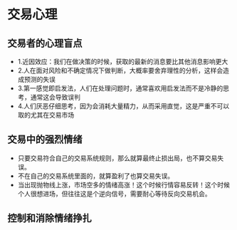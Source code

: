 # 交易心理
## 交易者的心理盲点
- 1.近因效应：我们在做决策的时候，获取的最新的消息要比其他消息影响更大
- 2.人在面对风险和不确定情况下做判断，大概率要舍弃理性的分析，这样会造成预测的失误
- 3.第一感觉即启发法，人们在处理问题时，通常喜欢用启发法而不是冷静的思考，通常这会导致误判
- 4.人们厌恶仔细思考，因为会消耗大量精力，从而采用直觉，这是严重不可以取的尤其在交易市场

## 交易中的强烈情绪
- 只要交易符合自己的交易系统规则，那么就算最终止损出局，也不算交易失误。
- 不在自己的交易系统里面的，就算盈利了也算交易失误。
- 当出现抛物线上涨，市场空多的情绪高涨！这个时候行情容易反转！这个时候个人很想进场，但往往这是个逆向信号，需要耐心等待反向交易机会。

## 控制和消除情绪挣扎
